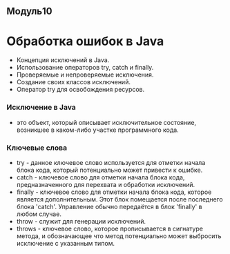 ## Модуль10 
# Обработка ошибок в Java
- Концепция исключений в Java.
- Использование операторов try, catch и finally.
- Проверяемые и непроверяемые исключения.
- Создание своих классов исключений.
- Оператор try для освобождения ресурсов.

### Исключение в Java 
- это объект, который описывает исключительное состояние, возникшее в каком-либо участке программного кода.


### Ключевые слова
- try - данное ключевое слово используется для отметки начала блока кода, который потенциально может привести к ошибке.
- catch - ключевое слово для отметки начала блока кода, предназначенного для перехвата и обработки исключений.
- finally - ключевое слово для отметки начала блока кода, которое является дополнительным. Этот блок помещается после последнего блока 'catch'. Управление обычно передаётся в блок 'finally' в любом случае.
- throw - служит для генерации исключений.
- throws - ключевое слово, которое прописывается в сигнатуре метода, и обозначающее что метод потенциально может выбросить исключение с указанным типом.